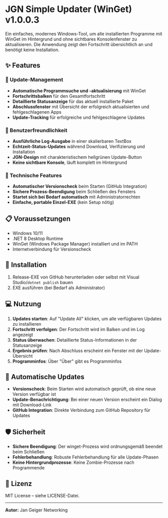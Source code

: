 # JGN Simple Updater (WinGet) v1.0.0.3

Ein einfaches, modernes Windows-Tool, um alle installierten Programme mit WinGet im Hintergrund und ohne sichtbares Konsolenfenster zu aktualisieren. Die Anwendung zeigt den Fortschritt übersichtlich an und benötigt keine Installation.

## ✨ Features

### 🔄 Update-Management
- **Automatische Programmsuche und -aktualisierung** mit WinGet
- **Fortschrittsbalken** für den Gesamtfortschritt
- **Detaillierte Statusanzeige** für das aktuell installierte Paket
- **Abschlussfenster** mit Übersicht der erfolgreich aktualisierten und fehlgeschlagenen Apps
- **Update-Tracking** für erfolgreiche und fehlgeschlagene Updates

### 🎨 Benutzerfreundlichkeit
- **Ausführliche Log-Ausgabe** in einer skalierbaren TextBox
- **Echtzeit-Status-Updates** während Download, Verifizierung und Installation
- **JGN-Design** mit charakteristischem hellgrünen Update-Button
- **Keine sichtbare Konsole**, läuft komplett im Hintergrund

### 🔧 Technische Features
- **Automatischer Versionscheck** beim Starten (GitHub Integration)
- **Sichere Prozess-Beendigung** beim Schließen des Fensters
- **Startet sich bei Bedarf automatisch** mit Administratorrechten
- **Einfache, portable Einzel-EXE** (kein Setup nötig)

## 📋 Voraussetzungen
- Windows 10/11
- .NET 8 Desktop Runtime
- WinGet (Windows Package Manager) installiert und im PATH
- Internetverbindung für Versionscheck

## 🚀 Installation
1. Release-EXE von GitHub herunterladen oder selbst mit Visual Studio/`dotnet publish` bauen
2. EXE ausführen (bei Bedarf als Administrator)

## 💻 Nutzung
1. **Updates starten**: Auf "Update All" klicken, um alle verfügbaren Updates zu installieren
2. **Fortschritt verfolgen**: Der Fortschritt wird im Balken und im Log angezeigt
3. **Status überwachen**: Detaillierte Status-Informationen in der Statusanzeige
4. **Ergebnis prüfen**: Nach Abschluss erscheint ein Fenster mit der Update-Übersicht
5. **Programminfos**: Über "Über" gibt es Programminfos

## 🔄 Automatische Updates
- **Versionscheck**: Beim Starten wird automatisch geprüft, ob eine neue Version verfügbar ist
- **Update-Benachrichtigung**: Bei einer neuen Version erscheint ein Dialog mit Download-Link
- **GitHub Integration**: Direkte Verbindung zum GitHub Repository für Updates

## 🛡️ Sicherheit
- **Sichere Beendigung**: Der winget-Prozess wird ordnungsgemäß beendet beim Schließen
- **Fehlerbehandlung**: Robuste Fehlerbehandlung für alle Update-Phasen
- **Keine Hintergrundprozesse**: Keine Zombie-Prozesse nach Programmende

## 📄 Lizenz
MIT License – siehe LICENSE-Datei.

---

**Autor:** Jan Geiger Networking  
